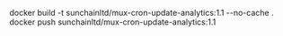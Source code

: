docker build -t sunchainltd/mux-cron-update-analytics:1.1 --no-cache .
docker push sunchainltd/mux-cron-update-analytics:1.1